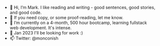 - 👋 Hi, I’m Mark. I like reading and writing - good sentences, good stories, and good code. 
- 👀 If you need copy, or some proof-reading, let me know.
- 🌱 I’m currently on a 4-month, 500 hour bootcamp, learning fullstack web development. It's intense.
- 💞️ Jan 2023 I'll be looking for work :)
- 📫 Twitter: @monconish

<!---
headexpanded/headexpanded is a ✨ special ✨ repository because its `README.md` (this file) appears on your GitHub profile.
You can click the Preview link to take a look at your changes.
--->
